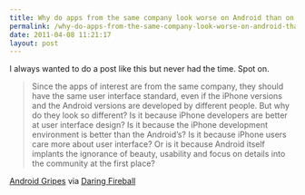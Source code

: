 ```yaml
---
title: Why do apps from the same company look worse on Android than on iPhone?
permalink: /why-do-apps-from-the-same-company-look-worse-on-android-than-on-iphone/
date: 2011-04-08 11:21:17
layout: post
---
```


I always wanted to do a post like this but never had the time. Spot on. 

> Since the apps of interest are from the same company, they should have the same user interface standard, even if the iPhone versions and the Android versions are developed by different people. But why do they look so different? Is it because iPhone developers are better at user interface design? Is it because the iPhone development environment is better than the Android’s? Is it because iPhone users care more about user interface? Or is it because Android itself implants the ignorance of beauty, usability and focus on details into the community at the first place?

[Android Gripes](http://android-gripes.tumblr.com/post/4409289546/why-do-apps-from-the-same-company-look-worse-on-android) via [Daring Fireball](http://daringfireball.net/linked/2011-04-07/android-apps-look-worse)


